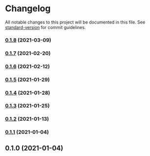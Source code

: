 # Changelog

All notable changes to this project will be documented in this file. See [standard-version](https://github.com/conventional-changelog/standard-version) for commit guidelines.

### [0.1.8](https://github.com/xtokenmarket/abis/compare/v0.1.7...v0.1.8) (2021-03-09)

### [0.1.7](https://github.com/xtokenmarket/abis/compare/v0.1.6...v0.1.7) (2021-02-20)

### [0.1.6](https://github.com/xtokenmarket/abis/compare/v0.1.5...v0.1.6) (2021-02-12)

### [0.1.5](https://github.com/xtokenmarket/abis/compare/v0.1.4...v0.1.5) (2021-01-29)

### [0.1.4](https://github.com/xtokenmarket/abis/compare/v0.1.3...v0.1.4) (2021-01-28)

### [0.1.3](https://github.com/xtokenmarket/abis/compare/v0.1.2...v0.1.3) (2021-01-25)

### [0.1.2](https://github.com/xtokenmarket/abis/compare/v0.1.1...v0.1.2) (2021-01-13)

### [0.1.1](https://github.com/xtokenmarket/abis/compare/v0.1.0...v0.1.1) (2021-01-04)

## 0.1.0 (2021-01-04)
